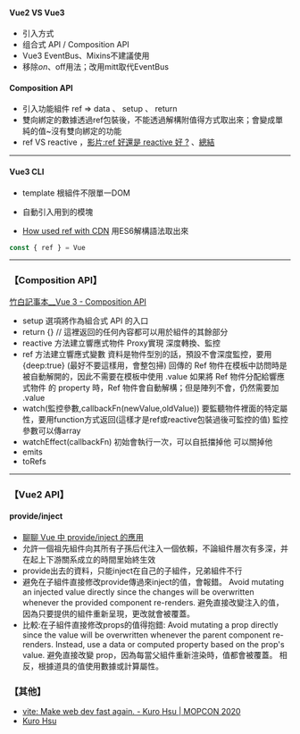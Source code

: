 #### Vue2  VS Vue3
- 引入方式
- 组合式 API / Composition API
 - Vue3 EventBus、Mixins不建議使用
 - 移除$on、$off用法；改用mitt取代EventBus



#### Composition API
- 引入功能組件  ref => data  、 setup 、 return
- 雙向綁定的數據透過ref包裝後，不能透過解構附值得方式取出來；會變成單純的值~沒有雙向綁定的功能
- ref  VS reactive ，[影片:ref 好還是 reactive 好 ?](https://youtu.be/8UgayQaUsuU?list=PLbOfcOk7bN42x3sMxZMHUNb6z8YzJrQJn&t=761) 、[總結](https://youtu.be/8UgayQaUsuU?list=PLbOfcOk7bN42x3sMxZMHUNb6z8YzJrQJn&t=1523)

---
#### Vue3 CLI
- template 根組件不限單一DOM
- 自動引入用到的模塊

- [How used ref with CDN](https://github.com/vuejs/docs/issues/786) 
用ES6解構語法取出來
```javascript
const { ref } = Vue
```

----
### 【Composition API】
[竹白記事本__Vue 3 - Composition API](https://chupai.github.io/posts/2104/compositionapi/)
- setup 選項將作為組合式 API 的入口
- return {} // 這裡返回的任何內容都可以用於組件的其餘部分
- reactive 方法建立響應式物件
  Proxy實現
  深度轉換、監控
- ref 方法建立響應式變數
  資料是物件型別的話，預設不會深度監控，要用{deep:true}  (最好不要這樣用，會整包掃)
  回傳的 Ref 物件在模板中訪問時是被自動解開的，因此不需要在模板中使用 .value
  如果將 Ref 物件分配給響應式物件 的 property 時，Ref 物件會自動解構；但是陣列不會，仍然需要加 .value
- watch(監控參數,callbackFn(newValue,oldValue))
  要監聽物件裡面的特定屬性，要用function方式返回(這樣才是ref或reactive包裝過後可監控的值)
  監控參數可以傳array
- watchEffect(callbackFn)
  初始會執行一次，可以自扺擋掉他
  可以關掉他
- emits
- toRefs



---
### 【Vue2 API】
#### provide/inject
-  [聊聊 Vue 中 provide/inject 的應用](https://www.uj5u.com/qiye/175412.html)
- 允許一個祖先組件向其所有子孫后代注入一個依賴，不論組件層次有多深，并在起上下游關系成立的時間里始終生效
- provide出去的資料，只能inject在自己的子組件，兄弟組件不行
- 避免在子組件直接修改provide傳過來inject的值，會報錯。
  Avoid mutating an injected value directly since the changes will be overwritten whenever the provided component re-renders.
  避免直接改變注入的值，因為只要提供的組件重新呈現，更改就會被覆蓋。
- 比較:在子組件直接修改props的值得抱錯:
  Avoid mutating a prop directly since the value will be overwritten whenever the parent component re-renders. Instead, use a data or computed property based on the prop's value. 
  避免直接改變 prop，因為每當父組件重新渲染時，值都會被覆蓋。 相反，根據道具的值使用數據或計算屬性。

<!-- 3533 -->
<!-- 5954 -->

### 【其他】
- [vite: Make web dev fast again. - Kuro Hsu | MOPCON 2020](https://www.youtube.com/watch?v=cZliOi98OZA)
- [Kuro Hsu](https://github.com/kurotanshi?tab=repositories)
